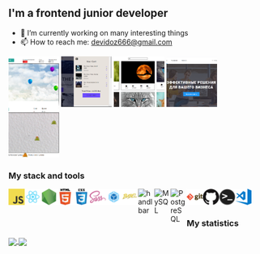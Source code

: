 ## I'm a frontend junior developer

- 🔭 I’m currently working on many interesting things
- 📫 How to reach me: devidoz666@gmail.com

<img align="center" alt="GitHub" width="100px" src="./images/2git.png" />

<img align="center" alt="Terminal" width="100px" src="./images/3git.png" />

<img align="center" alt="Visual Studio Code" width="100px" src="./images/4git.png" />

<img align="center" alt="Visual Studio Code" width="100px" src="./images/5git.png" />

<img align="centr" alt="Git" width="100px" src="./images/1git.png" />
<br>

### My stack and tools

<img align="left" alt="JavaScript" width="32px" src="https://raw.githubusercontent.com/github/explore/80688e429a7d4ef2fca1e82350fe8e3517d3494d/topics/javascript/javascript.png" />

<img align="left" alt="React" width="32px" src="https://raw.githubusercontent.com/github/explore/80688e429a7d4ef2fca1e82350fe8e3517d3494d/topics/react/react.png" />

<img align="left" alt="Node.js" width="32px" src="https://raw.githubusercontent.com/github/explore/80688e429a7d4ef2fca1e82350fe8e3517d3494d/topics/nodejs/nodejs.png" />

<img align="left" alt="HTML5" width="32px" src="https://raw.githubusercontent.com/github/explore/80688e429a7d4ef2fca1e82350fe8e3517d3494d/topics/html/html.png" />

<img align="left" alt="CSS3" width="32px" src="https://raw.githubusercontent.com/github/explore/80688e429a7d4ef2fca1e82350fe8e3517d3494d/topics/css/css.png" />

<img align="left" alt="Sass" width="32px" src="https://raw.githubusercontent.com/github/explore/80688e429a7d4ef2fca1e82350fe8e3517d3494d/topics/sass/sass.png" />

<img align="left" alt="MySQL" width="32px" src="https://raw.githubusercontent.com/github/explore/80688e429a7d4ef2fca1e82350fe8e3517d3494d/topics/webpack/webpack.png" />

<img align="left" alt="MySQL" width="32px" src="https://raw.githubusercontent.com/github/explore/80688e429a7d4ef2fca1e82350fe8e3517d3494d/topics/babel/babel.png" />

<img align="left" alt="handlbar" width="32px" src="https://assets.getpop.org/wp-content/plugins/getpop-processors/img/documentation/logos/handlebars.png" />

<img align="left" alt="MySQL" width="32px" src="https://2.bp.blogspot.com/-KVFNcyNJpmc/XIe-Sqa674I/AAAAAAAAIuk/VRK5WWydfD4yjMq_AkU6B2h3WAROEvOMgCK4BGAYYCw/s1600/logo%2Bfigma%2Bicon.png" />

<img align="left" alt="PostgreSQL" width="32px" src="https://pngicon.ru/file/uploads/photoshop.png" />

<img align="left" alt="Git" width="32px" src="https://raw.githubusercontent.com/github/explore/80688e429a7d4ef2fca1e82350fe8e3517d3494d/topics/git/git.png" />

<img align="left" alt="GitHub" width="32px" src="https://raw.githubusercontent.com/github/explore/78df643247d429f6cc873026c0622819ad797942/topics/github/github.png" />

<img align="left" alt="Terminal" width="32px" src="https://raw.githubusercontent.com/github/explore/80688e429a7d4ef2fca1e82350fe8e3517d3494d/topics/terminal/terminal.png" />

<img alt="Visual Studio Code" width="32px" src="https://raw.githubusercontent.com/github/explore/80688e429a7d4ef2fca1e82350fe8e3517d3494d/topics/visual-studio-code/visual-studio-code.png" /> <br>

### My statistics

<div id="flex">
<a href="(https://github.com/david-shakaya/github-readme-stats">
<img width="400px" align="center" src="https://github-readme-stats.vercel.app/api?username=david-shakaya&show_icons=true" />
</a>
<a href="(https://github.com/david-shakaya/github-readme-stats">
<img  width="335px" align="center" src="https://github-readme-stats.vercel.app/api/top-langs/?username=david-shakaya&layout=compact" />
</a>
<div/>

<!-- <style>
#flex {display:flex}
</style> -->

<!-- <a href="https://github.com/anuraghazra/convoychat">
  <img align="center" src="https://github-readme-stats.vercel.app/api/pin/?username=anuraghazra&repo=convoychat" />
</a> -->
